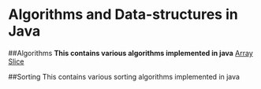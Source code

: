# Algorithms and Data-structures in Java

##Algorithms
**This contains various algorithms implemented in java**
[Array Slice](https://github.com/gajendra24/awesome-algorithm/blob/master/Algo/ArraySlice.java)

##Sorting
This contains various sorting algorithms implemented in java

